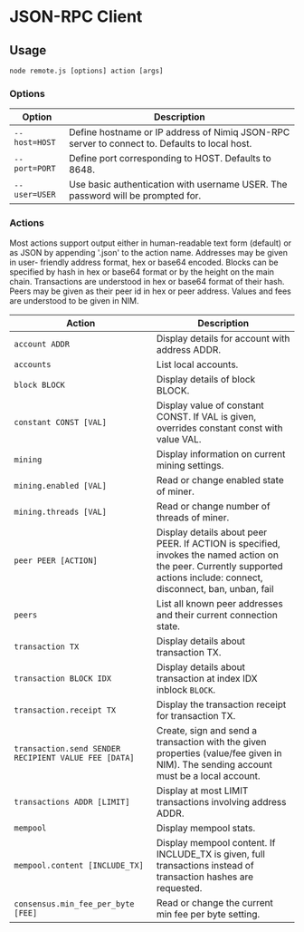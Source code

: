 # JSON-RPC Client

## Usage

`node remote.js [options] action [args]`

### Options

| Option | Description |
| --- | --- |
| `--host=HOST` | Define hostname or IP address of Nimiq JSON-RPC server to connect to. Defaults to local host.  |
| `--port=PORT` | Define port corresponding to HOST. Defaults to 8648. |
| `--user=USER` | Use basic authentication with username USER. The password will be prompted for. |

### Actions

Most actions support output either in human-readable text form (default) or as JSON by appending '.json' to the action name. Addresses may be given in user- friendly address format, hex or base64 encoded. Blocks can be specified by hash in hex or base64 format or by the height on the main chain. Transactions are understood in hex or base64 format of their hash. Peers may be given as their peer id in hex or peer address. Values and fees are understood to be given in NIM.

| Action | Description |
| --- | --- |
| `account ADDR` | Display details for account with address ADDR. |
| `accounts` | List local accounts. |
| `block BLOCK` | Display details of block BLOCK. |
| `constant CONST [VAL]` | Display value of constant CONST. If VAL is given, overrides constant const with value VAL.|
| `mining` |  Display information on current mining settings. |
| `mining.enabled [VAL] ` | Read or change enabled state of miner. |
| `mining.threads [VAL]` | Read or change number of threads of miner. |
| `peer PEER [ACTION]` | Display details about peer PEER. If ACTION is specified, invokes the named action on the peer. Currently supported actions include: connect, disconnect, ban, unban, fail |
| `peers` | List all known peer addresses and their current connection state. |
| `transaction TX` | Display details about transaction TX. |
| `transaction BLOCK IDX` | Display details about transaction at index IDX inblock `BLOCK`. |
| `transaction.receipt TX` | Display the transaction receipt for transaction TX. |
| `transaction.send SENDER RECIPIENT VALUE FEE [DATA]` | Create, sign and send a transaction with the given properties (value/fee given in NIM). The sending account must be a local account. |
| `transactions ADDR [LIMIT]` | Display at most LIMIT transactions involving address ADDR. |
| `mempool` | Display mempool stats. |
| `mempool.content [INCLUDE_TX]` | Display mempool content. If INCLUDE_TX is given, full transactions instead of transaction hashes are requested. |
| `consensus.min_fee_per_byte [FEE]` | Read or change the current min fee per byte setting. |

